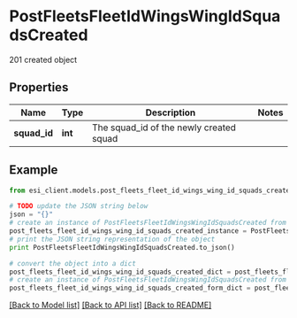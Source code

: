 # PostFleetsFleetIdWingsWingIdSquadsCreated

201 created object

## Properties

Name | Type | Description | Notes
------------ | ------------- | ------------- | -------------
**squad_id** | **int** | The squad_id of the newly created squad | 

## Example

```python
from esi_client.models.post_fleets_fleet_id_wings_wing_id_squads_created import PostFleetsFleetIdWingsWingIdSquadsCreated

# TODO update the JSON string below
json = "{}"
# create an instance of PostFleetsFleetIdWingsWingIdSquadsCreated from a JSON string
post_fleets_fleet_id_wings_wing_id_squads_created_instance = PostFleetsFleetIdWingsWingIdSquadsCreated.from_json(json)
# print the JSON string representation of the object
print PostFleetsFleetIdWingsWingIdSquadsCreated.to_json()

# convert the object into a dict
post_fleets_fleet_id_wings_wing_id_squads_created_dict = post_fleets_fleet_id_wings_wing_id_squads_created_instance.to_dict()
# create an instance of PostFleetsFleetIdWingsWingIdSquadsCreated from a dict
post_fleets_fleet_id_wings_wing_id_squads_created_form_dict = post_fleets_fleet_id_wings_wing_id_squads_created.from_dict(post_fleets_fleet_id_wings_wing_id_squads_created_dict)
```
[[Back to Model list]](../README.md#documentation-for-models) [[Back to API list]](../README.md#documentation-for-api-endpoints) [[Back to README]](../README.md)



